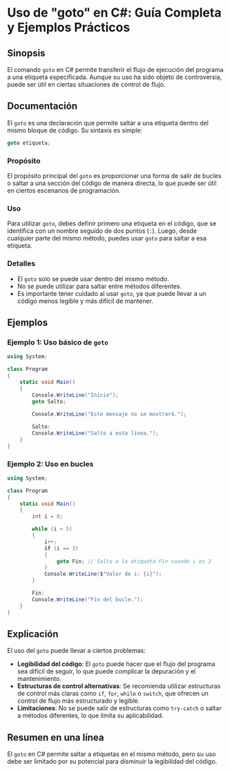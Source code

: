 <!--
Meta Description: # Uso de "goto" en C#: Guía Completa y Ejemplos Prácticos ## Sinopsis El comando `goto` en C# permite transferir el flujo de ejecución del programa a ...
Meta Keywords: goto, del, puede, que, uso
-->

# Uso de "goto" en C#: Guía Completa y Ejemplos Prácticos

## Sinopsis
El comando `goto` en C# permite transferir el flujo de ejecución del programa a una etiqueta especificada. Aunque su uso ha sido objeto de controversia, puede ser útil en ciertas situaciones de control de flujo.

## Documentación
El `goto` es una declaración que permite saltar a una etiqueta dentro del mismo bloque de código. Su sintaxis es simple:

```csharp
goto etiqueta;
```

### Propósito
El propósito principal del `goto` es proporcionar una forma de salir de bucles o saltar a una sección del código de manera directa, lo que puede ser útil en ciertos escenarios de programación.

### Uso
Para utilizar `goto`, debes definir primero una etiqueta en el código, que se identifica con un nombre seguido de dos puntos (`:`). Luego, desde cualquier parte del mismo método, puedes usar `goto` para saltar a esa etiqueta.

### Detalles
- El `goto` solo se puede usar dentro del mismo método.
- No se puede utilizar para saltar entre métodos diferentes.
- Es importante tener cuidado al usar `goto`, ya que puede llevar a un código menos legible y más difícil de mantener.

## Ejemplos

### Ejemplo 1: Uso básico de `goto`

```csharp
using System;

class Program
{
    static void Main()
    {
        Console.WriteLine("Inicio");
        goto Salto;
        
        Console.WriteLine("Este mensaje no se mostrará.");

        Salto:
        Console.WriteLine("Salto a esta línea.");
    }
}
```

### Ejemplo 2: Uso en bucles

```csharp
using System;

class Program
{
    static void Main()
    {
        int i = 0;

        while (i < 5)
        {
            i++;
            if (i == 3)
            {
                goto Fin; // Salta a la etiqueta Fin cuando i es 3
            }
            Console.WriteLine($"Valor de i: {i}");
        }

        Fin:
        Console.WriteLine("Fin del bucle.");
    }
}
```

## Explicación
El uso del `goto` puede llevar a ciertos problemas:
- **Legibilidad del código**: El `goto` puede hacer que el flujo del programa sea difícil de seguir, lo que puede complicar la depuración y el mantenimiento.
- **Estructuras de control alternativas**: Se recomienda utilizar estructuras de control más claras como `if`, `for`, `while` o `switch`, que ofrecen un control de flujo más estructurado y legible.
- **Limitaciones**: No se puede salir de estructuras como `try-catch` o saltar a métodos diferentes, lo que limita su aplicabilidad.

## Resumen en una línea
El `goto` en C# permite saltar a etiquetas en el mismo método, pero su uso debe ser limitado por su potencial para disminuir la legibilidad del código.